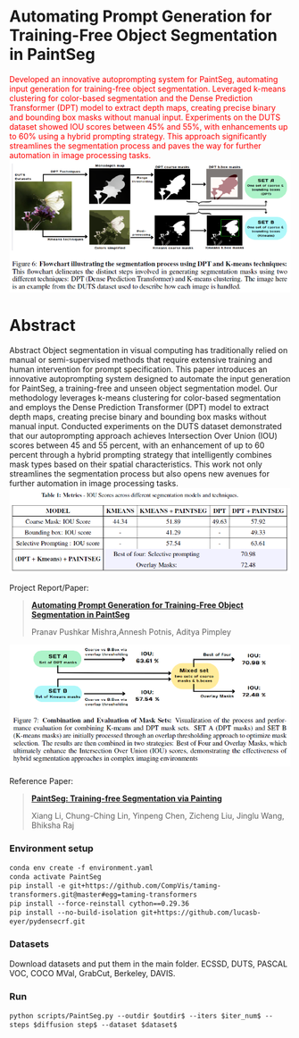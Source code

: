 # Automating Prompt Generation for Training-Free Object Segmentation in PaintSeg
<font color="red">Developed an innovative autoprompting system for PaintSeg, automating input generation for training-free object segmentation. Leveraged k-means clustering for color-based segmentation and the Dense Prediction Transformer (DPT) model to extract depth maps, creating precise binary and bounding box masks without manual input. Experiments on the DUTS dataset showed IOU scores between 45% and 55%, with enhancements up to 60% using a hybrid prompting strategy. This approach significantly streamlines the segmentation process and paves the way for further automation in image processing tasks.</font>
![Title](./images/title.png)
# Abstract
<!-- ![avatar](illustration.jpg) -->
Abstract
Object segmentation in visual computing has traditionally relied on manual or
semi-supervised methods that require extensive training and human intervention
for prompt specification. This paper introduces an innovative autoprompting system
designed to automate the input generation for PaintSeg, a training-free and
unseen object segmentation model. Our methodology leverages k-means clustering
for color-based segmentation and employs the Dense Prediction Transformer
(DPT) model to extract depth maps, creating precise binary and bounding
box masks without manual input. Conducted experiments on the DUTS dataset
demonstrated that our autoprompting approach achieves Intersection Over Union
(IOU) scores between 45 and 55 percent, with an enhancement of up to 60 percent
through a hybrid prompting strategy that intelligently combines mask types based
on their spatial characteristics. This work not only streamlines the segmentation
process but also opens new avenues for further automation in image processing
tasks.
![Title](./images/method.png)

Project Report/Paper:
> [**Automating Prompt Generation for Training-Free
Object Segmentation in PaintSeg**](AdvML_ProjectReport_Group_6.pdf)
>
> Pranav Pushkar Mishra,Annesh Potnis, Aditya Pimpley

![Title](./images/meth.png)


Reference Paper:
> [**PaintSeg: Training-free Segmentation via Painting**](https://arxiv.org/abs/2305.19406)
>
> Xiang Li, Chung-Ching Lin, Yinpeng Chen, Zicheng Liu, Jinglu Wang, Bhiksha Raj



### Environment setup
```
conda env create -f environment.yaml
conda activate PaintSeg
pip install -e git+https://github.com/CompVis/taming-transformers.git@master#egg=taming-transformers
pip install --force-reinstall cython==0.29.36
pip install --no-build-isolation git+https://github.com/lucasb-eyer/pydensecrf.git
```
### Datasets
Download datasets and put them in the main folder.
ECSSD, DUTS, PASCAL VOC, COCO MVal, GrabCut, Berkeley, DAVIS.

### Run
```angular2html
python scripts/PaintSeg.py --outdir $outdir$ --iters $iter_num$ --steps $diffusion step$ --dataset $dataset$ 
```

